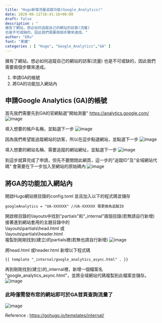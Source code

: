 ```yaml
---
title: "Hugo新增流量追蹤功能(Google_Analytics)"
date: 2020-06-11T16:41:16+08:00
draft: false
description : "
擁有了網站，想必如何追蹤自己的網站的訪客(流量)
也是不可或缺的，因此我們需要兩個步驟來達成。"
author: "ERu"
font: "黑體"
categories : [ "Hugo", "Google_Analytics","GA" ] 
---
```


擁有了網站，想必如何追蹤自己的網站的訪客(流量)
也是不可或缺的，因此我們需要兩個步驟來達成。

1. 申請GA的帳號
2. 將GA的功能加入網站內

## 申請Google Analytics (GA)的帳號

首先我們需要先到GA的官網點選"開始測量"
https://analytics.google.com/
![image](/images/GA/GA1S.png)

填入想要的帳戶名稱，並點選下一步
![image](/images/GA/GA2S.png)

因為我們希望能追蹤網站的訪客，所以在這步點選網站，並點選下一步
![image](/images/GA/GA3S.png)

填入想要的網站名稱、需要追蹤的網站網址，並點選下一步
![image](/images/GA/GA4S.png)

到這步就算完成了申請，但先不要關閉此網頁，這一步的"追蹤ID"及"全域網站代碼"
會需要在下一步加入至網站的原始碼內
![image](/images/GA/GA5S.png)

## 將GA的功能加入網站內

開啟Hugo網站根目錄的config.toml
並且加入以下的程式碼並儲存

    googleAnalytics = "UA-XXXXXX" //UA-XXXXXX 需更換為追蹤ID

開啟根目錄的\layouts中找到"partials"和"_internal"兩個目錄(若無請自行新增)  
接著進到網站套用的主題目錄中的  
\layouts\partials\head.html 或  
\layouts\partials\header.html  
複製到剛剛找到(建立)的partials裡(若無也請自行新增)
![image](/images/GA/GA11.png)

將head.html 或header.html 新增以下程式碼

    {{ template "_internal/google_analytics_async.html" . }}


再到剛剛找到(建立)的_internal裡，新增一個檔案名  
"google_analytics_async.html"，並將全域網站代碼複製到此檔案並儲存。
![image](/images/GA/GA13.png)

### 此時僅需發布您的網站即可於GA首頁查詢流量了
![image](/images/GA/GA12S.png)

Reference : https://gohugo.io/templates/internal/






